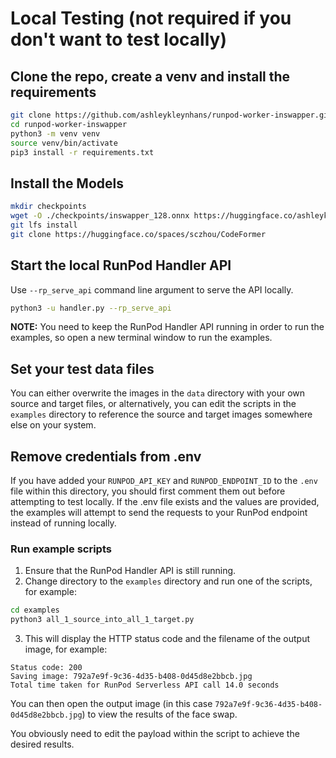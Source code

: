 # Local Testing (not required if you don't want to test locally)

## Clone the repo, create a venv and install the requirements

```bash
git clone https://github.com/ashleykleynhans/runpod-worker-inswapper.git
cd runpod-worker-inswapper
python3 -m venv venv
source venv/bin/activate
pip3 install -r requirements.txt
```

## Install the Models

```bash
mkdir checkpoints
wget -O ./checkpoints/inswapper_128.onnx https://huggingface.co/ashleykleynhans/inswapper/resolve/main/inswapper_128.onnx && \
git lfs install
git clone https://huggingface.co/spaces/sczhou/CodeFormer 
```

## Start the local RunPod Handler API

Use `--rp_serve_api` command line argument to serve the API locally.

```bash
python3 -u handler.py --rp_serve_api
```

**NOTE:** You need to keep the RunPod Handler API running in order to
run the examples, so open a new terminal window to run the examples. 

## Set your test data files

You can either overwrite the images in the `data` directory with your
own source and target files, or alternatively, you can edit the
scripts in the `examples` directory to reference the source and target
images somewhere else on your system.

## Remove credentials from .env

If you have added your `RUNPOD_API_KEY` and
`RUNPOD_ENDPOINT_ID` to the `.env` file within
this directory, you should first comment them
out before attempting to test locally.  If
the .env file exists and the values are provided,
the examples will attempt to send the requests to
your RunPod endpoint instead of running locally.

### Run example scripts

1. Ensure that the RunPod Handler API is still running.
2. Change directory to the `examples` directory and run
   one of the scripts, for example:
```bash
cd examples
python3 all_1_source_into_all_1_target.py
```
3. This will display the HTTP status code and the filename
   of the output image, for example:
```
Status code: 200
Saving image: 792a7e9f-9c36-4d35-b408-0d45d8e2bbcb.jpg
Total time taken for RunPod Serverless API call 14.0 seconds
```

You can then open the output image (in this case
`792a7e9f-9c36-4d35-b408-0d45d8e2bbcb.jpg`) to view the
results of the face swap.

You obviously need to edit the payload within the
script to achieve the desired results.
